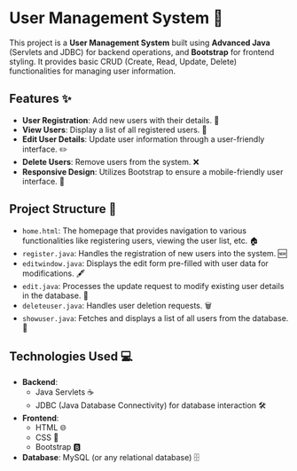 # User Management System 🚀

This project is a **User Management System** built using **Advanced Java** (Servlets and JDBC) for backend operations, and **Bootstrap** for frontend styling. It provides basic CRUD (Create, Read, Update, Delete) functionalities for managing user information.

## Features ✨

- **User Registration**: Add new users with their details. 📝
- **View Users**: Display a list of all registered users. 👀
- **Edit User Details**: Update user information through a user-friendly interface. ✏️
- **Delete Users**: Remove users from the system. ❌
- **Responsive Design**: Utilizes Bootstrap to ensure a mobile-friendly user interface. 📱

## Project Structure 📂

- `home.html`: The homepage that provides navigation to various functionalities like registering users, viewing the user list, etc. 🏠
- `register.java`: Handles the registration of new users into the system. 🆕
- `editwindow.java`: Displays the edit form pre-filled with user data for modifications. 🖋️
- `edit.java`: Processes the update request to modify existing user details in the database. 🔄
- `deleteuser.java`: Handles user deletion requests. 🗑️
- `showuser.java`: Fetches and displays a list of all users from the database. 📜

## Technologies Used 💻

- **Backend**: 
  - Java Servlets ☕
  - JDBC (Java Database Connectivity) for database interaction 🛠️
- **Frontend**: 
  - HTML 🌐
  - CSS 🎨
  - Bootstrap 🅱️
- **Database**: MySQL (or any relational database) 🗄️

